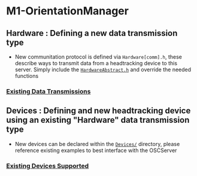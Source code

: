# M1-OrientationManager

## Hardware : Defining a new data transmission type
- New communitation protocol is defined via `Hardware[comm].h`, these describe ways to transmit data from a headtracking device to this server. Simply include the [`HardwareAbstract.h`](HardwareAbstract.h) and override the needed functions

### [Existing Data Transmissions](../#currently-supports)

## Devices : Defining and new headtracking device using an existing "Hardware" data transmission type
- New devices can be declared within the [`Devices/`](Devices) directory, please reference existing examples to best interface with the OSCServer

### [Existing Devices Supported](../#currently-supports)